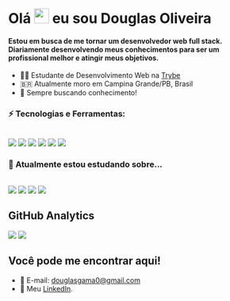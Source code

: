 <h1 align="left">Olá <img src="https://raw.githubusercontent.com/kaueMarques/kaueMarques/master/hi.gif" width="30px"> eu sou Douglas Oliveira</h1>

  #### Estou em busca de me tornar um desenvolvedor web full stack. Diariamente desenvolvendo meus conhecimentos para ser um profissional melhor e atingir meus objetivos.

- 👨‍💻 Estudante de Desenvolvimento Web na [Trybe](https://www.betrybe.com/)
- 🇧🇷 Atualmente moro em Campina Grande/PB, Brasil 
- 🔭 Sempre buscando conhecimento!

### ⚡ Tecnologias e Ferramentas:

<br />

<span>
  <img src="https://img.icons8.com/color/48/000000/javascript--v1.png"/>
</span>
<span>
  <img src="https://img.icons8.com/color/48/000000/html-5--v1.png"/>
</span>
<span>
  <img src="https://img.icons8.com/color/48/000000/css3.png"/>
</span>
<span>
  <img src="https://img.icons8.com/ultraviolet/40/000000/react--v1.png"/>
</span>
<span>
  <img src="https://img.icons8.com/color/48/000000/redux.png"/>
</span>
</span>
<span>
  <img src="https://img.icons8.com/color/48/000000/git.png"/>
</span>

<br />

### 🌱 Atualmente estou estudando sobre...

<br/>

<span>
  <img src="https://img.icons8.com/color/48/000000/typescript.png" />
</span>
<span>
  <img src="https://img.icons8.com/fluency/48/000000/node-js.png" />
</span>
<span>
  <img src="https://img.icons8.com/external-tal-revivo-color-tal-revivo/48/000000/external-mongodb-a-cross-platform-document-oriented-database-program-logo-color-tal-revivo.png" />
</span>
<span>
  <img src="https://img.icons8.com/fluency/50/000000/docker.png"/>
</span>

## **GitHub Analytics**

<span>
  <img src="https://github-readme-stats.vercel.app/api?username=Doug77&show_icons=true&theme=github_dark&custom_title=Stats ⤵&hide_border=true" />
</span>

<span>
  <img src="https://github-readme-stats.vercel.app/api/top-langs/?username=Doug77&layout=default&theme=github_dark&hide_border=true" />
</span>

<br>

## **Você pode me encontrar aqui!**

* 📧 E-mail: douglasgama0@gmail.com
* 📝 Meu <a href="https://www.linkedin.com/in/douglas-d-oliveira/" target="_blank">LinkedIn</a>.

